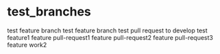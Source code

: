 # test_branches
test feature branch
test feature branch
test pull request to develop
test feature1
feature pull-request1
feature pull-request2
feature pull-request3
feature work2

